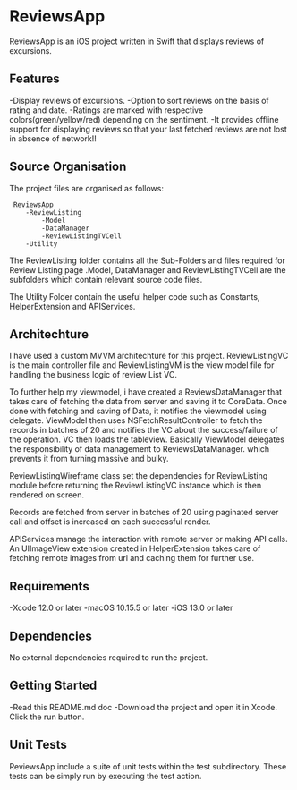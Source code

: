 # ReviewsApp

ReviewsApp is an iOS project written in Swift that displays reviews of excursions.



## Features

-Display reviews of excursions.
-Option to sort reviews on the basis of rating and date.
-Ratings are marked with respective colors(green/yellow/red) depending on the sentiment.
-It provides offline support for displaying reviews so that your last fetched reviews are not lost in absence of network!!



## Source Organisation

The project files are organised as follows:

     ReviewsApp
        -ReviewListing
            -Model
            -DataManager
            -ReviewListingTVCell
        -Utility

The ReviewListing folder contains all the Sub-Folders and files required for Review Listing page .Model, DataManager and ReviewListingTVCell are the subfolders which contain relevant source code files.

The Utility Folder contain the useful helper code such as Constants, HelperExtension and APIServices.




## Architechture

I have used a custom MVVM architechture for this project. ReviewListingVC is the main controller file and ReviewListingVM is the view model file for handling the business logic of review List VC. 

To further help my viewmodel, i have created a ReviewsDataManager that takes care of fetching the data from server and saving it to CoreData. Once done with fetching and saving of Data, it notifies the viewmodel using delegate. ViewModel then uses NSFetchResultController to fetch the records in batches of 20 and notifies the VC about the success/failure of the operation. VC then loads the tableview. 
Basically ViewModel delegates the responsibility of data management to ReviewsDataManager. which prevents it from turning massive and bulky.

ReviewListingWireframe class set the dependencies for ReviewListing module before returning the ReviewListingVC instance which is then rendered on screen.

Records are fetched from server in batches of 20 using paginated server call and offset is increased on each successful render. 

APIServices manage the interaction with remote server or making API calls. An UIImageView extension created in HelperExtension takes care of fetching remote images from url and caching them for further use.




## Requirements

-Xcode 12.0 or later
-macOS 10.15.5 or later
-iOS 13.0 or later



## Dependencies

No external dependencies required to run the project.



## Getting Started

-Read this README.md doc
-Download the project and open it in Xcode. Click the run button.


## Unit Tests

ReviewsApp include a suite of unit tests within the test subdirectory. These tests can be simply run by executing the test action.
